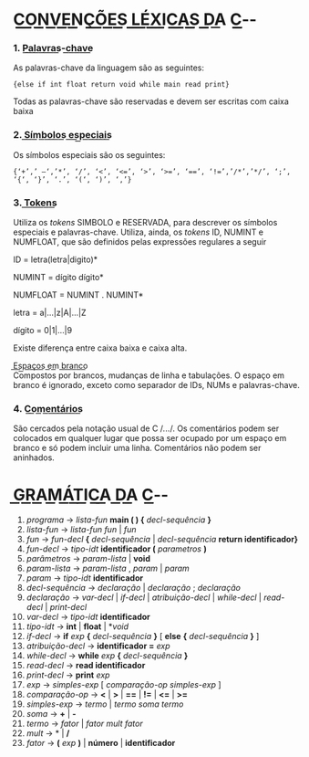 # **C͟͟͟͟͟͟͟O͟͟͟͟͟͟͟N͟͟͟͟͟͟͟V͟͟͟͟͟͟͟E͟͟͟͟͟͟͟N͟͟͟͟͟͟͟Ç͟͟͟͟͟͟͟Õ͟͟͟͟͟͟͟E͟͟͟͟͟͟͟S͟͟͟͟͟͟͟ L͟͟͟͟͟͟͟É͟͟͟͟͟͟͟X͟͟͟͟͟͟͟I͟͟͟͟͟͟͟C͟͟͟͟͟͟͟A͟͟͟͟͟͟͟S͟͟͟͟͟͟͟ D͟͟͟͟͟͟͟A͟ C͟͟͟͟͟͟͟--**

### 1. P͟a͟l͟a͟v͟r͟a͟s͟-c͟h͟a͟v͟e͟
As palavras-chave da linguagem são as seguintes: 
```
{else if int float return void while main read print}  
```
Todas as palavras-chave são reservadas e devem ser escritas com caixa baixa

### 2. S͟í͟m͟b͟o͟l͟o͟s͟ e͟s͟p͟e͟c͟i͟a͟i͟s͟
Os símbolos especiais são os seguintes:  
```
{‘+’,’ –‘,’*’, ‘/’, ‘<’, ‘<=’, ‘>’, ‘>=’, ‘==’, ‘!=’,’/*’,’*/’, ‘;’, ‘{‘, ‘}’, ‘.’, ‘(‘, ‘)’, ‘,’}
```

### 3. T͟o͟k͟e͟n͟s͟
Utiliza os _tokens_ SIMBOLO e RESERVADA, para descrever os símbolos
especiais e palavras-chave. Utiliza, ainda, os _tokens_ ID, NUMINT e
NUMFLOAT, que são definidos pelas expressões regulares a seguir  


ID = letra(letra|digito)*  

NUMINT = dígito dígito*  

NUMFLOAT = NUMINT . NUMINT*  

letra = a|...|z|A|...|Z  

dígito = 0|1|...|9

Existe diferença entre caixa baixa e caixa alta.  

E͟s͟p͟a͟ç͟o͟s͟ e͟m͟ b͟r͟a͟n͟c͟o͟  
Compostos por brancos, mudanças de linha e tabulações. O espaço em branco
é ignorado, exceto como separador de IDs, NUMs e palavras-chave.  

### 4. C͟o͟m͟e͟n͟t͟á͟r͟i͟o͟s͟
São cercados pela notação usual de C /*...*/. Os comentários podem ser
colocados em qualquer lugar que possa ser ocupado por um espaço em branco
e só podem incluir uma linha. Comentários não podem ser aninhados.  

##

# **G͟͟͟R͟͟͟A͟͟͟M͟͟͟Á͟͟͟T͟͟͟I͟͟͟C͟͟͟A͟͟͟ D͟͟͟A͟͟͟ C͟͟͟--**
1. *programa* → *lista-fun* **main ( ) {** *decl-sequência* **}**
2. *lista-fun* → *lista-fun fun* | *fun*
3. *fun* → *fun-decl* **{** *decl-sequência* | *decl-sequência* **return identificador}**
4. *fun-decl* → *tipo-idt* **identificador (** *parametros* **)**
5. *parâmetros* → *param-lista* | **void**
6. *param-lista* → *param-lista* , *param* | *param*
7. *param* → *tipo-idt* **identificador**
8. *decl-sequência* → *declaração* | *declaração* ; *declaração*
9. *declaração* → *var-decl* | *if-decl* | *atribuição-decl* | *while-decl* | *read-decl* | *print-decl*
10. *var-decl* → *tipo-idt* **identificador**
11. *tipo-idt* → **int** | **float** | **void*
12. *if-decl* → **if** *exp* **{** *decl-sequência* **}** [ **else** **{** *decl-sequência* **}** ]
13. *atribuição-decl* → **identificador =** *exp*
14. *while-decl* → **while** *exp* **{** *decl-sequência* **}**
15. *read-decl* → **read identificador**
16. *print-decl* → **print** *exp*
17. *exp* → *simples-exp* [ *comparação-op simples-exp* ]
18. *comparação-op* → **<** | **>** | **==** | **!=** | **<=** | **>=**
19. *simples-exp* → *termo* | *termo soma termo*
20. *soma* → **+** | **-**
21. *termo* → *fator* | *fator mult fator*
22. *mult* → * | **/**
23. *fator* → **(** *exp* **)** | **número** | **identificador**


